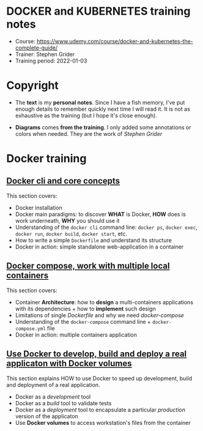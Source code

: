 DOCKER and KUBERNETES training notes
==============

* Course: https://www.udemy.com/course/docker-and-kubernetes-the-complete-guide/
* Trainer: Stephen Grider
* Training period: 2022-01-03

# Copyright

* The **text** is my **personal notes**. Since I have a fish memory, I've put enough details to remember quickly next time I will read it. It is not as exhaustive as the training (but I hope it's close enough). 

* **Diagrams** comes **from the training**. I only added some annotations or colors when needed. They are the work of _Stephen Grider_


# Docker training

## [Docker cli and core concepts](./1.Docker_core_concepts.md)

This section covers:
* Docker installation
* Docker main paradigms: to discover **WHAT** is Docker, **HOW** does is work underneath, **WHY** you should use it
* Understanding of the `docker cli` command line: `docker ps`, `docker exec`, `docker run`, `docker build`, `docker start`, etc.
* How to write a simple `Dockerfile` and understand its structure
* Docker in action: simple standalone web-application in a container


## [Docker compose, work with multiple local containers](2.Docker_compose.md)

This section covers:
* Container **Architecture**: how to **design** a multi-containers applications with its dependencies + how to **implement** such design
* Limitations of single _Dockerfile_ and why we need _docker-compose_
* Understanding of the `docker-compose` command line + `docker-compose.yml` file
* Docker in action: multiple containers application


## [Use Docker to develop, build and deploy a real applicaton with Docker volumes](3.3.Docker_workflow_and_volumes.md)

This section explains HOW to use Docker to speed up development, build and deployment of a real application. 
* Docker as a _development_ tool
* Docker as a _build_ tool to validate tests
* Docker as a _deployment_ tool to encapsulate a particular _production_ version of the applicaton
* Use **Docker volumes** to access workstation's files from the container